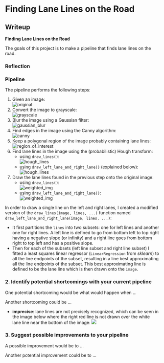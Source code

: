 # **Finding Lane Lines on the Road**

## Writeup

**Finding Lane Lines on the Road**

The goals of this project is to make a pipeline that finds lane lines on the road.

### Reflection

### Pipeline

The pipeline performs the following steps:
1. Given an image:<br> ![original](test_images_output_improved/solidYellowLeft_original.png)
2. Convert the image to grayscale:<br> ![grayscale](test_images_output_improved/solidYellowLeft_grayscale.png)
3. Blur the image using a Gaussian filter:<br> ![gaussian_blur](test_images_output_improved/solidYellowLeft_gaussian_blur.png)
4. Find edges in the image using the Canny algorithm:<br> ![canny](test_images_output_improved/solidYellowLeft_canny.png)
5. Keep a polygonal region of the image probably containing lane lines:<br> ![region_of_interest](test_images_output_improved/solidYellowLeft_region_of_interest.png)
6. Find lane lines in the image using the (probabilistic) Hough transform:
   - using `draw_lines()`:<br> ![hough_lines](test_images_output/solidYellowLeft_hough_lines.png)
   - using `draw_left_lane_and_right_lane()` (explained below):<br>
 ![hough_lines](test_images_output_improved/solidYellowLeft_hough_lines.png)
 7. Draw the lane lines found in the previous step onto the original image:
    - using `draw_lines()`:<br> ![weighted_img](test_images_output/solidYellowLeft_weighted_img.png)<br>
    - using `draw_left_lane_and_right_lane()`:<br> ![weighted_img](test_images_output_improved/solidYellowLeft_weighted_img.png)

In order to draw a single line on the left and right lanes, I created a modified version of the `draw_lines(image, lines, ...)` function named `draw_left_lane_and_right_lane(image, lines, ...)`:
- It first partitions the `lines` into two subsets: one for left lines and another one for right lines. A left line is defined to go from bottom left to top right having a negative slope (or infinity) and a right line goes from bottom right to top left and has a positive slope.
- Then for each of the subsets (left line subset and right line subset) I fitted a least squares linear regressor (`LinearRegression` from _sklearn_) to all the line endpoints of the subset, resulting in a line best approximating all the line endpoints of the subset. This best approximating line is defined to be the lane line which is then drawn onto the `image`.

### 2. Identify potential shortcomings with your current pipeline

One potential shortcoming would be what would happen when ...

Another shortcoming could be ...

- **imprecise**: lane lines are not precisely recognized, which can be seen in the image below where the right red line is not drawn over the white lane line near the bottom of the image: ![](test_images_output_improved/solidYellowCurve.png)

### 3. Suggest possible improvements to your pipeline

A possible improvement would be to ...

Another potential improvement could be to ...

